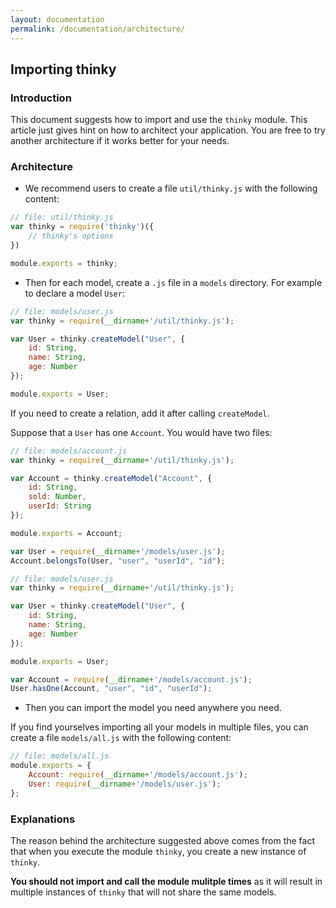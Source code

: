 ```yaml
---
layout: documentation
permalink: /documentation/architecture/
---
```


## Importing thinky

### Introduction

This document suggests how to import and use the `thinky` module. This article
just gives hint on how to architect your application. You are free to try
another architecture if it works better for your needs.


### Architecture

- We recommend users to create a file `util/thinky.js` with the following content:

```js
// file: util/thinky.js
var thinky = require('thinky')({
    // thinky's options
})

module.exports = thinky;
```

- Then for each model, create a `.js` file in a `models` directory.
For example to declare a model `User`:


```js
// file: models/user.js
var thinky = require(__dirname+'/util/thinky.js');

var User = thinky.createModel("User", {
    id: String,
    name: String,
    age: Number
});

module.exports = User;
```


If you need to create a relation, add it after calling `createModel`.

Suppose that a `User` has one `Account`. You would have two files:


```js
// file: models/account.js
var thinky = require(__dirname+'/util/thinky.js');

var Account = thinky.createModel("Account", {
    id: String,
    sold: Number,
    userId: String
});

module.exports = Account;

var User = require(__dirname+'/models/user.js');
Account.belongsTo(User, "user", "userId", "id");

```

```js
// file: models/user.js
var thinky = require(__dirname+'/util/thinky.js');

var User = thinky.createModel("User", {
    id: String,
    name: String,
    age: Number
});

module.exports = User;

var Account = require(__dirname+'/models/account.js');
User.hasOne(Account, "user", "id", "userId");
```


- Then you can import the model you need anywhere you need.

If you find yourselves importing all your models in multiple files, you can create a
file `models/all.js` with the following content:


```js
// file: models/all.js
module.exports = {
    Account: require(__dirname+'/models/account.js');
    User: require(__dirname+'/models/user.js');
};
```


### Explanations

The reason behind the architecture suggested above comes from the fact that when you execute
the module `thinky`, you create a new instance of `thinky`.

__You should not import and call the module mulitple times__ as it will result in multiple
instances of `thinky` that will not share the same models.
